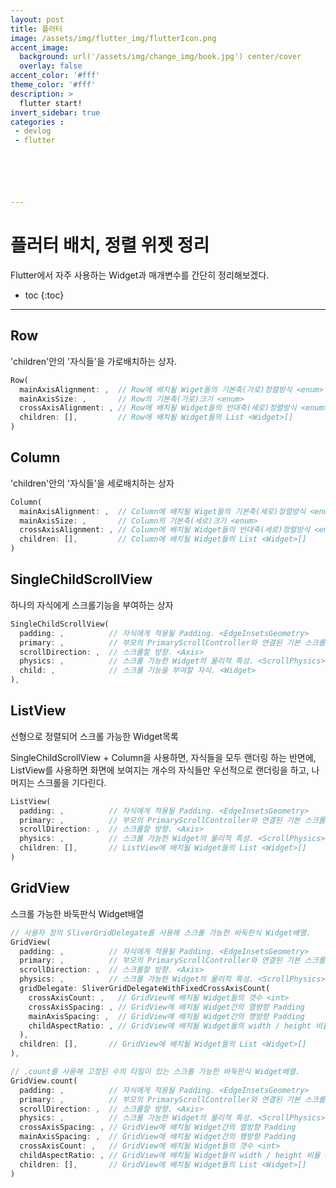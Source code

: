 ```yaml
---
layout: post
title: 플러터
image: /assets/img/flutter_img/flutterIcon.png
accent_image: 
  background: url('/assets/img/change_img/book.jpg') center/cover
  overlay: false
accent_color: '#fff'
theme_color: '#fff'
description: >
  flutter start!
invert_sidebar: true
categories :
 - devlog	
 - flutter






---
```


#  플러터 배치, 정렬 위젯 정리

Flutter에서 자주 사용하는 Widget과 매개변수를 간단히 정리해보겠다.

* toc
{:toc}


---



## Row

'children'안의 '자식들'을 가로배치하는 상자.

```dart
Row(
  mainAxisAlignment: ,  // Row에 배치될 Wiget들의 기본축(가로)정렬방식 <enum>
  mainAxisSize: ,       // Row의 기본축(가로)크기 <enum>
  crossAxisAlignment: , // Row에 배치될 Widget들의 반대축(세로)정렬방식 <enum>
  children: [],         // Row에 배치될 Widget들의 List <Widget>[]
)
```



## Column

'children'안의 '자식들'을 세로배치하는 상자

```dart
Column(
  mainAxisAlignment: ,  // Column에 배치될 Wiget들의 기본축(세로)정렬방식 <enum>
  mainAxisSize: ,       // Column의 기본축(세로)크기 <enum>
  crossAxisAlignment: , // Column에 배치될 Widget들의 반대축(세로)정렬방식 <enum>
  children: [],         // Column에 배치될 Widget들의 List <Widget>[]
)
```



## SingleChildScrollView

하나의 자식에게 스크롤기능을 부여하는 상자

```dart
SingleChildScrollView(
  padding: ,          // 자식에게 적용될 Padding. <EdgeInsetsGeometry>
  primary: ,          // 부모의 PrimaryScrollController와 연결된 기본 스크롤 뷰인지 여부.
  scrollDirection: ,  // 스크롤할 방향. <Axis>
  physics: ,          // 스크롤 가능한 Widget의 물리적 특성. <ScrollPhysics>
  child: ,            // 스크롤 기능을 부여할 자식. <Widget>
),
```



## ListView

선형으로 정렬되어 스크롤 가능한 Widget목록

SingleChildScrollView + Column을 사용하면, 자식들을 모두 랜더링 하는 반면에, ListView를 사용하면 화면에 보여지는 개수의 자식들만 우선적으로 랜더링을 하고, 나머지는 스크롤을 기다린다.

```dart
ListView(
  padding: ,          // 자식에게 적용될 Padding. <EdgeInsetsGeometry>
  primary: ,          // 부모의 PrimaryScrollController와 연결된 기본 스크롤 뷰인지 여부.
  scrollDirection: ,  // 스크롤할 방향. <Axis>
  physics: ,          // 스크롤 가능한 Widget의 물리적 특성. <ScrollPhysics>
  children: [],       // ListView에 배치될 Widget들의 List <Widget>[]
)
```



## GridView

스크롤 가능한 바둑판식 Widget배열

```dart
// 사용자 정의 SliverGridDelegate를 사용해 스크롤 가능한 바둑판식 Widget배열.
GridView(
  padding: ,          // 자식에게 적용될 Padding. <EdgeInsetsGeometry>
  primary: ,          // 부모의 PrimaryScrollController와 연결된 기본 스크롤 뷰인지 여부.
  scrollDirection: ,  // 스크롤할 방향. <Axis>
  physics: ,          // 스크롤 가능한 Widget의 물리적 특성. <ScrollPhysics>
  gridDelegate: SliverGridDelegateWithFixedCrossAxisCount(
    crossAxisCount: ,   // GridView에 배치될 Widget들의 갯수 <int>
    crossAxisSpacing: , // GridView에 배치될 Widget간의 열방향 Padding
    mainAxisSpacing: ,  // GridView에 배치될 Widget간의 행방향 Padding
    childAspectRatio: , // GridView에 배치될 Widget들의 width / height 비율 <double>
  ),
  children: [],       // GridView에 배치될 Widget들의 List <Widget>[]
),

// .count를 사용해 고정된 수의 타일이 있는 스크롤 가능한 바둑판식 Widget배열.
GridView.count(
  padding: ,          // 자식에게 적용될 Padding. <EdgeInsetsGeometry>
  primary: ,          // 부모의 PrimaryScrollController와 연결된 기본 스크롤 뷰인지 여부.
  scrollDirection: ,  // 스크롤할 방향. <Axis>
  physics: ,          // 스크롤 가능한 Widget의 물리적 특성. <ScrollPhysics>
  crossAxisSpacing: , // GridView에 배치될 Widget간의 열방향 Padding
  mainAxisSpacing: ,  // GridView에 배치될 Widget간의 행방향 Padding
  crossAxisCount: ,   // GridView에 배치될 Widget들의 갯수 <int>
  childAspectRatio: , // GridView에 배치될 Widget들의 width / height 비율 <double>
  children: [],       // GridView에 배치될 Widget들의 List <Widget>[]
)
```